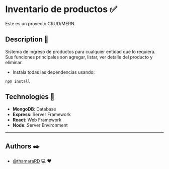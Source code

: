 # Inventario de productos :white_check_mark:

Este es un proyecto CRUD/MERN.

## Description :page_with_curl:

Sistema de ingreso de productos para cualquier entidad que lo requiera.
Sus funciones principales son  agregar, listar, ver detalle del producto y eliminar.

- Instala todas las dependencias usando:
```
npm install
```
## Technologies  :nut_and_bolt:
- **MongoDB**: Database
- **Express**: Server Framework
- **React**: Web Framework
- **Node**: Server Environment
---
## Authors :black_nib:
- [@thamaraRD](https://github.com/thamaraRD) :computer: :hearts:
